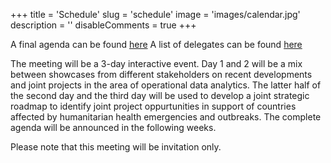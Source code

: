 +++
title = 'Schedule'
slug = 'schedule'
image = 'images/calendar.jpg'
description = ''
disableComments = true
+++

A final agenda can be found [here](/images/agenda_datameeting_2019.pdf)
A list of delegates can be found [here](/images/delegate_datameeting_2019.pdf)

The meeting will be a 3-day interactive event. Day 1 and 2 will be a mix between showcases from different stakeholders on recent developments and joint projects in the area of operational data analytics. The latter half of the second day and the third day will be used to develop a joint strategic roadmap to identify joint project oppurtunities in support of countries affected by humanitarian health emergencies and outbreaks. The complete agenda will be announced in the following weeks. 

Please note that this meeting will be invitation only. 
